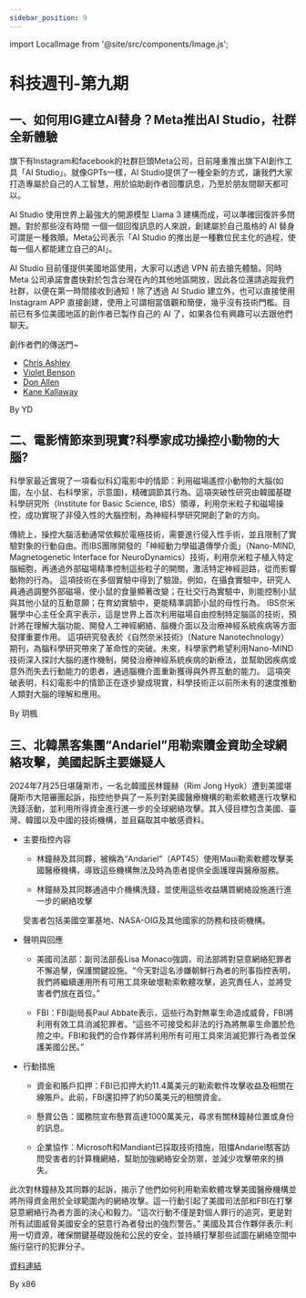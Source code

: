 ```yaml
---
sidebar_position: 9
---
```


import LocalImage from '@site/src/components/Image.js';

# 科技週刊-第九期

## 一、如何用IG建立AI替身？Meta推出AI Studio，社群全新體驗

旗下有Instagram和facebook的社群巨頭Meta公司，日前隆重推出旗下AI創作工具「AI Studio」。就像GPTs一樣，AI Studio提供了一種全新的方式，讓我們大家打造專屬於自己的人工智慧，用於協助創作者回覆訊息，乃至於朋友間聊天都可以。

<LocalImage path="/technews/9/1.png" alt="圖片" />

AI Studio 使用世界上最強大的開源模型 Llama 3 建構而成，可以準確回復許多問題。對於那些沒有時間 一個一個回復訊息的人來說，創建屬於自己風格的 AI 替身可謂是一種救贖。Meta公司表示「AI Studio 的推出是一種數位民主化的過程，使每一個人都能建立自己的AI」。

AI Studio 目前僅提供美國地區使用，大家可以透過 VPN 前去搶先體驗。同時 Meta 公司承諾會盡快對於包含台灣在內的其他地區開放，因此各位還請追蹤我們社群，以便在第一時間接收到通知！除了透過 AI Studio 建立外，也可以直接使用 Instagram APP 直接創建，使用上可謂相當值觀和簡便，幾乎沒有技術門檻。目前已有多位美國地區的創作者已製作自己的 AI 了，如果各位有興趣可以去跟他們聊天。

創作者們的傳送門~
- [Chris Ashley](https://www.instagram.com/chrisashley/)
- [Violet Benson](https://www.instagram.com/violetbenson/)
- [Don Allen](https://www.instagram.com/donalleniii/)
- [Kane Kallaway](https://www.instagram.com/kanekallaway/?hl=en)

<LocalImage path="/technews/9/2.png" alt="圖片" />

By YD

## 二、電影情節來到現實?科學家成功操控小動物的大腦?

科學家最近實現了一項看似科幻電影中的情節：利用磁場遙控小動物的大腦(如圖，左小鼠、右科學家，示意圖)，精確調節其行為。這項突破性研究由韓國基礎科學研究所（Institute for Basic Science, IBS）領導，利用奈米粒子和磁場操控，成功實現了非侵入性的大腦控制，為神經科學研究開創了新的方向。

<LocalImage path="/technews/9/3.png" alt="圖片" />

傳統上，操控大腦活動通常依賴於電極技術，需要進行侵入性手術，並且限制了實驗對象的行動自由。而IBS團隊開發的「神經動力學磁遺傳學介面」（Nano-MIND, Magnetogenetic Interface for NeuroDynamics）技術，利用奈米粒子植入特定腦細胞，再通過外部磁場精準控制這些粒子的開關，激活特定神經迴路，從而影響動物的行為。
這項技術在多個實驗中得到了驗證。例如，在攝食實驗中，研究人員通過調整外部磁場，使小鼠的食量顯著改變；在社交行為實驗中，則能控制小鼠與其他小鼠的互動意願；在育幼實驗中，更能精準調節小鼠的母性行為。
IBS奈米醫學中心主任全真宇表示，這是世界上首次利用磁場自由控制特定腦區的技術，預計將在理解大腦功能、開發人工神經網絡、腦機介面以及治療神經系統疾病等方面發揮重要作用。
這項研究發表於《自然奈米技術》（Nature Nanotechnology）期刊，為腦科學研究帶來了革命性的突破。未來，科學家們希望利用Nano-MIND技術深入探討大腦的運作機制，開發治療神經系統疾病的新療法，並幫助因疾病或意外而失去行動能力的患者，通過腦機介面重新獲得與外界互動的能力。
這項突破表明，科幻電影中的情節正在逐步變成現實，科學技術正以前所未有的速度推動人類對大腦的理解和應用。

By 玥楓

## 三、北韓黑客集團“Andariel”用勒索贖金資助全球網絡攻擊，美國起訴主要嫌疑人

2024年7月25日堪薩斯市，一名北韓國民林鐘赫（Rim Jong Hyok）遭到美國堪薩斯市大陪審團起訴，指控他參與了一系列對美國醫療機構的勒索軟體進行攻擊和洗錢活動，並利用所得資金進行進一步的全球網絡攻擊。其入侵目標包含美國、臺灣、韓國以及中國的技術機構，並且竊取其中敏感資料。

- 主要指控內容
  - 林鐘赫及其同夥，被稱為“Andariel”（APT45）使用Maui勒索軟體攻擊美國醫療機構，導致這些機構無法及時為患者提供全面護理與醫療服務。

  - 林鐘赫及其同夥通過中介機構洗錢，並使用這些收益購買網絡設施進行進一步的網絡攻擊
  
  受害者包括美國空軍基地、NASA-OIG及其他國家的防務和技術機構。

- 聲明與回應
  - 美國司法部：副司法部長Lisa Monaco強調，司法部將對惡意網絡犯罪者不懈追擊，保護關鍵設施。“今天對這名涉嫌朝鮮行為者的刑事指控表明，我們將繼續運用所有可用工具來破壞勒索軟體攻擊，追究責任人，並將受害者們放在首位。”

  - FBI：FBI副局長Paul Abbate表示，這些行為對無辜生命造成威脅，FBI將利用有效工具消滅犯罪者。“這些不可接受和非法的行為將無辜生命置於危險之中。FBI和我們的合作夥伴將利用所有可用工具來消滅犯罪行為者並保護美國公民。”

- 行動措施
  - 資金和賬戶扣押：FBI已扣押大約11.4萬美元的勒索軟件攻擊收益及相關在線賬戶。此前，FBI還扣押了約50萬美元的相關資金。

  - 懸賞公告：國務院宣布懸賞高達1000萬美元，尋求有關林鐘赫位置或身份的訊息。

  - 企業協作：Microsoft和Mandiant已採取技術措施，阻擋Andariel駭客訪問受害者的計算機網絡，幫助加強網絡安全防禦，並減少攻擊帶來的損失。

<LocalImage path="/technews/9/4.png" alt="圖片" />

此次對林鐘赫及其同夥的起訴，揭示了他們如何利用勒索軟體攻擊美國醫療機構並將所得資金用於全球範圍內的網絡攻擊。這一行動引起了美國司法部和FBI在打擊惡意網絡行為者方面的決心和毅力。“這次行動不僅是對個人罪行的追究，更是對所有試圖威脅美國安全的惡意行為者發出的強烈警告。”
美國及其合作夥伴表示:利用一切資源，確保關鍵基礎設施和公民的安全，並持續打擊那些試圖在網絡空間中施行惡行的犯罪分子。

[資料連結](https://www.justice.gov/opa/pr/north-korean-government-hacker-charged-involvement-ransomware-attacks-targeting-us-hospitals)

By x86

